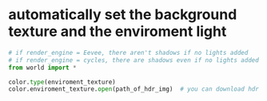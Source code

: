 # automatically set the background texture and the enviroment light
```python
# if render_engine = Eevee, there aren't shadows if no lights added
# if render_engine = cycles, there are shadows even if no lights added
from world import *

color.type(enviroment_texture)
color.enviroment_texture.open(path_of_hdr_img)	# you can download hdr imges at "hdrihaven.com" for free
```
